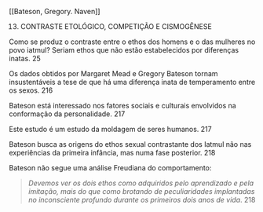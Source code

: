 [[Bateson, Gregory. Naven]]

13. CONTRASTE ETOLÓGICO, COMPETIÇÃO E CISMOGÊNESE

Como se produz o contraste entre o ethos dos homens e o das mulheres no povo iatmul? Seriam ethos que não estão estabelecidos por diferenças inatas. 25

Os dados obtidos por Margaret Mead e Gregory Bateson tornam insustentáveis a tese de que há uma diferença inata de temperamento entre os sexos. 216

Bateson está interessado nos fatores sociais e culturais envolvidos na conformação da personalidade. 217 

Este estudo é um estudo da moldagem de seres humanos. 217

Bateson busca as origens do ethos sexual contrastante dos Iatmul não nas experiências da primeira infância, mas numa fase posterior. 218 

Bateson não segue uma análise Freudiana do comportamento: 

> *Devemos ver os dois ethos como adquiridos pelo aprendizado e pela imitação, mais do que como brotando de peculiaridades implantadas no inconsciente profundo durante os primeiros dois anos de vida*. 218



